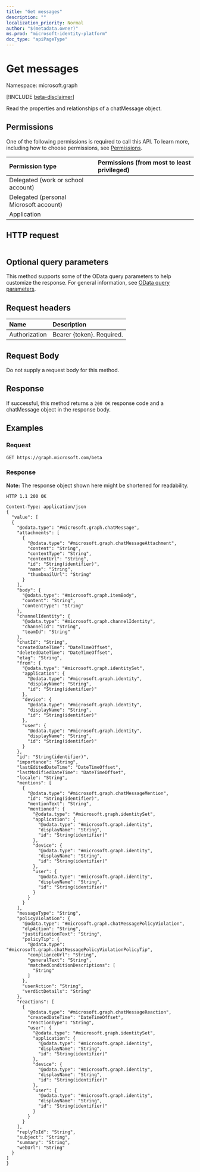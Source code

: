 ```yaml
---
title: "Get messages"
description: ""
localization_priority: Normal
author: "$(metadata.owner)"
ms.prod: "microsoft-identity-platform"
doc_type: "apiPageType"
---
```


# Get messages

Namespace: microsoft.graph

[!INCLUDE [beta-disclaimer](../../includes/beta-disclaimer.md)]

Read the properties and relationships of a chatMessage object.

## Permissions

One of the following permissions is required to call this API. To learn more, including how to choose permissions, see [Permissions](/graph/permissions-reference).

| Permission type                        | Permissions (from most to least privileged) |
| :------------------------------------- | :------------------------------------------ |
| Delegated (work or school account)     |                                             |
| Delegated (personal Microsoft account) |                                             |
| Application                            |                                             |

## HTTP request

<!-- {
  "blockType": "ignored"
}
-->

```http

```

## Optional query parameters

This method supports some of the OData query parameters to help customize the response. For general information, see [OData query parameters](/graph/query-parameters).

## Request headers

| Name          | Description               |
| :------------ | :------------------------ |
| Authorization | Bearer {token}. Required. |

## Request Body

<!-- Actions and Functions -->

<!-- CRUD Methods -->

Do not supply a request body for this method.

## Response

If successful, this method returns a `200 OK` response code and a chatMessage object in the response body.

## Examples

### Request

<!-- {
  "blockType": "request",
  "name": "get_messages"
}
-->

```http
GET https://graph.microsoft.com/beta

```

### Response

**Note:** The response object shown here might be shortened for readability.

<!-- {
  "blockType": "response",
  "truncated": true,
  "@odata.type": "$(this.ReturnTypeFullName)"
}
-->

```http
HTTP 1.1 200 OK

Content-Type: application/json
{
  "value": [
  {
    "@odata.type": "#microsoft.graph.chatMessage",
    "attachments": [
      {
        "@odata.type": "#microsoft.graph.chatMessageAttachment",
        "content": "String",
        "contentType": "String",
        "contentUrl": "String",
        "id": "String(identifier)",
        "name": "String",
        "thumbnailUrl": "String"
      }
    ],
    "body": {
      "@odata.type": "#microsoft.graph.itemBody",
      "content": "String",
      "contentType": "String"
    },
    "channelIdentity": {
      "@odata.type": "#microsoft.graph.channelIdentity",
      "channelId": "String",
      "teamId": "String"
    },
    "chatId": "String",
    "createdDateTime": "DateTimeOffset",
    "deletedDateTime": "DateTimeOffset",
    "etag": "String",
    "from": {
      "@odata.type": "#microsoft.graph.identitySet",
      "application": {
        "@odata.type": "#microsoft.graph.identity",
        "displayName": "String",
        "id": "String(identifier)"
      },
      "device": {
        "@odata.type": "#microsoft.graph.identity",
        "displayName": "String",
        "id": "String(identifier)"
      },
      "user": {
        "@odata.type": "#microsoft.graph.identity",
        "displayName": "String",
        "id": "String(identifier)"
      }
    },
    "id": "String(identifier)",
    "importance": "String",
    "lastEditedDateTime": "DateTimeOffset",
    "lastModifiedDateTime": "DateTimeOffset",
    "locale": "String",
    "mentions": [
      {
        "@odata.type": "#microsoft.graph.chatMessageMention",
        "id": "String(identifier)",
        "mentionText": "String",
        "mentioned": {
          "@odata.type": "#microsoft.graph.identitySet",
          "application": {
            "@odata.type": "#microsoft.graph.identity",
            "displayName": "String",
            "id": "String(identifier)"
          },
          "device": {
            "@odata.type": "#microsoft.graph.identity",
            "displayName": "String",
            "id": "String(identifier)"
          },
          "user": {
            "@odata.type": "#microsoft.graph.identity",
            "displayName": "String",
            "id": "String(identifier)"
          }
        }
      }
    ],
    "messageType": "String",
    "policyViolation": {
      "@odata.type": "#microsoft.graph.chatMessagePolicyViolation",
      "dlpAction": "String",
      "justificationText": "String",
      "policyTip": {
        "@odata.type": "#microsoft.graph.chatMessagePolicyViolationPolicyTip",
        "complianceUrl": "String",
        "generalText": "String",
        "matchedConditionDescriptions": [
          "String"
        ]
      },
      "userAction": "String",
      "verdictDetails": "String"
    },
    "reactions": [
      {
        "@odata.type": "#microsoft.graph.chatMessageReaction",
        "createdDateTime": "DateTimeOffset",
        "reactionType": "String",
        "user": {
          "@odata.type": "#microsoft.graph.identitySet",
          "application": {
            "@odata.type": "#microsoft.graph.identity",
            "displayName": "String",
            "id": "String(identifier)"
          },
          "device": {
            "@odata.type": "#microsoft.graph.identity",
            "displayName": "String",
            "id": "String(identifier)"
          },
          "user": {
            "@odata.type": "#microsoft.graph.identity",
            "displayName": "String",
            "id": "String(identifier)"
          }
        }
      }
    ],
    "replyToId": "String",
    "subject": "String",
    "summary": "String",
    "webUrl": "String"
  }
]
}

```

